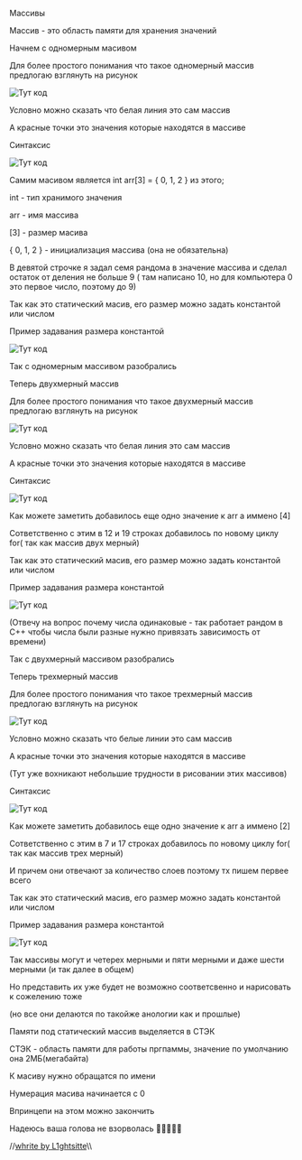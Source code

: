Массивы

Массив - это область памяти для хранения значений

Начнем с одномерным масивом

Для более простого понимания что такое одномерный массив предлогаю взглянуть на рисунок 

![Тут код](https://github.com/L1ghtsitte/CPP/blob/main/lessons/lesson%206/massiv_2.png)

Условно можно сказать что белая линия это сам массив 

А красные точки это значения которые находятся в массиве

Синтаксис

![Тут код](https://github.com/L1ghtsitte/CPP/blob/main/lessons/lesson%206/massiv_1.png)

Самим масивом является 	int arr[3] = { 0, 1, 2 } из этого;

int - тип хранимого значения 

arr - имя массива

[3] - размер масива

{ 0, 1, 2 } - инициализация массива (она не обязательна)

В девятой строчке я задал семя рандома в значение массива и сделал остаток от деления не больше 9 ( там написано 10, но для компьютера 0 это первое число, поэтому до 9)

Так как это статический масив, его размер можно задать константой или числом

Пример задавания размера константой

![Тут код](https://github.com/L1ghtsitte/CPP/blob/main/lessons/lesson%206/massiv_3.png)

Так с одномерным массивом разобрались

Теперь двухмерный массив 

Для более простого понимания что такое двухмерный массив предлогаю взглянуть на рисунок 

![Тут код](https://github.com/L1ghtsitte/CPP/blob/main/lessons/lesson%206/massiv2_1.png)

Условно можно сказать что белая линия это сам массив 

А красные точки это значения которые находятся в массиве

Синтаксис

![Тут код](https://github.com/L1ghtsitte/CPP/blob/main/lessons/lesson%206/massiv2_2.png)

Как можете заметить добавилось еще одно значение к arr а иммено [4]

Сответственно с этим в 12 и 19 строках добавилось по новому циклу for( так как массив двух мерный)

Так как это статический масив, его размер можно задать константой или числом

Пример задавания размера константой

![Тут код](https://github.com/L1ghtsitte/CPP/blob/main/lessons/lesson%206/massiv2_2.png)

(Отвечу на вопрос почему числа одинаковые - так работает рандом в C++ чтобы числа были разные нужно привязать зависимость от времени)

Так с двухмерный массивом разобрались

Теперь трехмерный массив 

Для более простого понимания что такое трехмерный массив предлогаю взглянуть на рисунок 

![Тут код](https://github.com/L1ghtsitte/CPP/blob/main/lessons/lesson%206/massiv3_1.png)

Условно можно сказать что белые линии это сам массив 

А красные точки это значения которые находятся в массиве

(Тут уже вохникают небольшие трудности в рисовании этих массивов)

Синтаксис

![Тут код](https://github.com/L1ghtsitte/CPP/blob/main/lessons/lesson%206/massiv3_2.png)

Как можете заметить добавилось еще одно значение к arr а иммено [2]

Сответственно с этим в 7 и 17 строках добавилось по новому циклу for( так как массив трех мерный)

И причем они отвечают за количество слоев поэтому тх пишем первее всего

Так как это статический масив, его размер можно задать константой или числом

Пример задавания размера константой

![Тут код](https://github.com/L1ghtsitte/CPP/blob/main/lessons/lesson%206/massiv3_3.png)

Так массивы могут и четерех мерными и пяти мерными и даже шести мерными (и так далее в общем)

Но представить их уже будет не возможно соответсвенно и нарисовать к сожелению тоже 

(но все они делаются по такойже анологии как и прошлые)

Памяти под статический массив выделяется в СТЭК 

СТЭК - область памяти для работы пргпаммы, значение по умолчанию она 2МБ(мегабайта) 

К масиву нужно обращатся по имени

Нумерация масива начинается с 0

Впринцепи на этом можно закончить

Надеюсь ваша голова не взорволась 🤯🤯🤯🤯🤯

//[whrite by L1ghtsitte](https://github.com/L1ghtsitte/CPP)\\\


